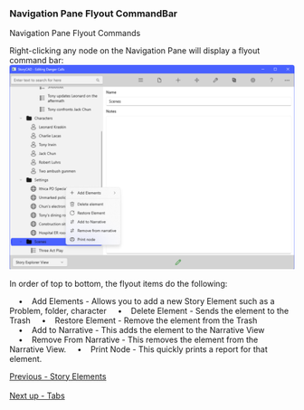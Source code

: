 ### Navigation Pane Flyout CommandBar ###
Navigation Pane Flyout Commands <br/>

Right-clicking any node on the Navigation Pane will display a  flyout command bar: <br/>
![](Navigation-Pane-Flyout-CommandBar.png)

In order of top to bottom, the flyout items do the following: <br/>

&nbsp;&nbsp;&nbsp;&nbsp;•&nbsp;&nbsp;&nbsp;&nbsp;Add Elements - Allows you to add a new Story Element such as a Problem, folder, character
&nbsp;&nbsp;&nbsp;&nbsp;•&nbsp;&nbsp;&nbsp;&nbsp;Delete Element - Sends the element to the Trash
&nbsp;&nbsp;&nbsp;&nbsp;•&nbsp;&nbsp;&nbsp;&nbsp;Restore Element - Remove the element from the Trash
&nbsp;&nbsp;&nbsp;&nbsp;•&nbsp;&nbsp;&nbsp;&nbsp;Add to Narrative - This adds the element to the Narrative View
&nbsp;&nbsp;&nbsp;&nbsp;•&nbsp;&nbsp;&nbsp;&nbsp;Remove From Narrative - This removes the element from the Narrative View.
&nbsp;&nbsp;&nbsp;&nbsp;•&nbsp;&nbsp;&nbsp;&nbsp;Print Node -  This quickly prints a report for that element.

[Previous - Story Elements](Story_Elements.md) <br/><br/>
[Next up - Tabs](Tabs.md)
